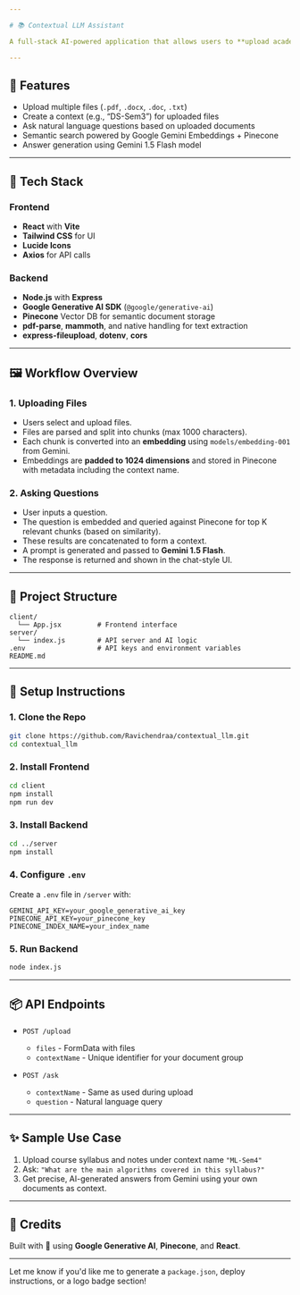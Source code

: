 ```yaml
---

# 📚 Contextual LLM Assistant

A full-stack AI-powered application that allows users to **upload academic documents**, provide them with a **context name**, and then **ask questions** about the content. The backend processes documents using **Google Gemini's embedding model**, stores them in **Pinecone vector database**, and responds to queries using **semantic search** and **Gemini-Flash** for response generation.

---
```


## 🚀 Features

- Upload multiple files (`.pdf`, `.docx`, `.doc`, `.txt`)
- Create a context (e.g., “DS-Sem3”) for uploaded files
- Ask natural language questions based on uploaded documents
- Semantic search powered by Google Gemini Embeddings + Pinecone
- Answer generation using Gemini 1.5 Flash model

---

## 🧠 Tech Stack

### Frontend
- **React** with **Vite**
- **Tailwind CSS** for UI
- **Lucide Icons**
- **Axios** for API calls

### Backend
- **Node.js** with **Express**
- **Google Generative AI SDK** (`@google/generative-ai`)
- **Pinecone** Vector DB for semantic document storage
- **pdf-parse**, **mammoth**, and native handling for text extraction
- **express-fileupload**, **dotenv**, **cors**

---

## 🖼️ Workflow Overview

### 1. Uploading Files
- Users select and upload files.
- Files are parsed and split into chunks (max 1000 characters).
- Each chunk is converted into an **embedding** using `models/embedding-001` from Gemini.
- Embeddings are **padded to 1024 dimensions** and stored in Pinecone with metadata including the context name.

### 2. Asking Questions
- User inputs a question.
- The question is embedded and queried against Pinecone for top K relevant chunks (based on similarity).
- These results are concatenated to form a context.
- A prompt is generated and passed to **Gemini 1.5 Flash**.
- The response is returned and shown in the chat-style UI.

---

## 📂 Project Structure

```
client/
  └── App.jsx         # Frontend interface
server/
  └── index.js        # API server and AI logic
.env                  # API keys and environment variables
README.md
```

---

## 🔧 Setup Instructions

### 1. Clone the Repo

```bash
git clone https://github.com/Ravichendraa/contextual_llm.git
cd contextual_llm
```

### 2. Install Frontend

```bash
cd client
npm install
npm run dev
```

### 3. Install Backend

```bash
cd ../server
npm install
```

### 4. Configure `.env`

Create a `.env` file in `/server` with:

```
GEMINI_API_KEY=your_google_generative_ai_key
PINECONE_API_KEY=your_pinecone_key
PINECONE_INDEX_NAME=your_index_name
```

### 5. Run Backend

```bash
node index.js
```

---

## 📦 API Endpoints

- `POST /upload`
  - `files` - FormData with files
  - `contextName` - Unique identifier for your document group

- `POST /ask`
  - `contextName` - Same as used during upload
  - `question` - Natural language query

---

## ✨ Sample Use Case

1. Upload course syllabus and notes under context name `"ML-Sem4"`
2. Ask: `"What are the main algorithms covered in this syllabus?"`
3. Get precise, AI-generated answers from Gemini using your own documents as context.

---

## 📢 Credits

Built with 💙 using **Google Generative AI**, **Pinecone**, and **React**.

---

Let me know if you'd like me to generate a `package.json`, deploy instructions, or a logo badge section!
